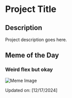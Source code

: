 # Project Title

## Description

Project description goes here.

## Meme of the Day

### Weird flex but okay 
![Meme Image](https://i.redd.it/yvihdlres67e1.gif)

Updated on: [12/17/2024]
